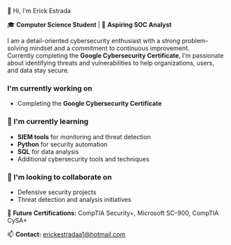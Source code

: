 👋 Hi, I'm Erick Estrada  

🎓 **Computer Science Student** | 🔐 **Aspiring SOC Analyst**  

I am a detail-oriented cybersecurity enthusiast with a strong problem-solving mindset and a commitment to continuous improvement.  
Currently completing the **Google Cybersecurity Certificate**, I’m passionate about identifying threats and vulnerabilities to help organizations, users, and data stay secure.  

### I'm currently working on
- Completing the **Google Cybersecurity Certificate**  

### 📖 I'm currently learning
- **SIEM tools** for monitoring and threat detection  
- **Python** for security automation  
- **SQL** for data analysis  
- Additional cybersecurity tools and techniques  

### 🤝 I'm looking to collaborate on
- Defensive security projects  
- Threat detection and analysis initiatives  


📜 **Future Certifications:** CompTIA Security+, Microsoft SC-900, CompTIA CySA+

📫 **Contact:** erickestradaa1@hotmail.com  
